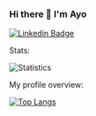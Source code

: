 ### Hi there 👋 I'm Ayo

[![Linkedin Badge](https://img.shields.io/badge/LinkedIn-Abimbola%20Ayodeji-blue?style=flat-square&logo=Linkedin&logoColor=white&link=https://www.linkedin.com/in/dejibimbolaAyo/)](https://www.linkedin.com/in/dejibimbolaAyo/)

<div>
  <p>Stats: </p>

  ![Statistics](https://github-readme-stats.vercel.app/api?username=dejibimbolaAyo&show_icons=true&count_private=true&theme=ayu-mirage)

</div>

<div>
  <p>My profile overview: </p>
  
 [![Top Langs](https://github-readme-stats.vercel.app/api/top-langs/?username=dejibimbolaAyo&layout=compact&theme=ayu-mirage)](https://github.com/dejibimbolaAyo/github-readme-stats)
</div>
